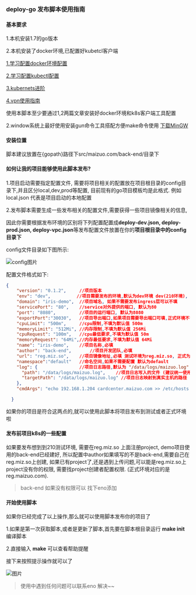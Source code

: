 

### deploy-go 发布脚本使用指南

#### 基本要求

1.本机安装1.7的go版本

2.本机安装了docker环境,已配置好kubetcl客户端

[1.学习配置docker环境配置](http://doc.maizuo.com/note/56fcd8e613bf770f74000000) 

[2.学习配置kubectl配置](http://doc.maizuo.com/note/5715abae13bf7757dd000000) 

[3.kubernets进阶](http://doc.maizuo.com/note/58a3f2cd3ba6a05612000000) 

[4.vpn使用指南](http://doc.maizuo.com/note/57de0c3b3fbefe570d000001) 

使用本脚本至少要通过1,2两篇文章安装好docker环境和k8s客户端工具配置

2.window系统上最好使用安装gun命令工具搭配方便make命令使用 [下载MinGW](http://www.mingw.org/wiki/getting_started)



#### 安装位置

脚本建议放置在{gopath}路径下src/maizuo.com/back-end/目录下



#### 如何让我的项目能够使用此脚本发布?

1.项目启动需要指定配置文件, 需要将项目相关的配置放在项目根目录的config目录下,并且区分local,dev,prod等配置, 目前现有的go项目模板均是此格式. 例如local.json 代表是项目启动的本地配置

2.发布脚本需要生成一些发布相关的配置文件,需要获得一些项目镜像相关的信息,

 因此你需要根据发布环境的区别将下列配置配置成**deploy-dev.json, deploy-prod.json, deploy-vpc.json**等发布配置文件放置在你的**项目根目录中的config目录下**

config文件目录如下图所示:

![config图片](http://doc.maizuo.com/api/file/getImage?fileId=58b66a5377c92c000d00000c)



配置文件格式如下:

```json
{
    "version": "0.1.2",     //项目版本
	"env": "dev",          //项目需要发布的环境,默认为dev环境 dev(210环境), prod(正式旧集群), vpc(正式新集群)
    "domain": "iris-demo",  //项目域名, 如果不需要发布ingress层可以不填
    "servicePort": "80",    //service对外提供的端口, 默认为80
    "port": "8080",         //项目的运行端口, 默认为8080
    "exportPort":"30030",   //项目导出端口,如果项目需要导出端口可填,正式环境不需要导出(有冲突的端口会导致发布失败)
    "cpuLimit": "500m",     //cpu限制,不填为默认值 500m
    "memoryLimit": "512Mi", //内存限制,不填为默认值 256Mi
    "cpuRequest": "100m",   //cpu最低要求,不填为默认值 50m
    "memoryRequest": "64Mi",//内存最低要求,不填为默认值 64Mi
    "name": "iris-demo",    //项目名称,必填
    "author": "back-end",       //项目开发团队,必填
    "url": "reg.miz.so",    //项目镜像地址,必填 测试环境为reg.miz.so, 正式为reg.maizuo.com
    "namespace":"default"   //命名空间,如果不需要配置 默认为default
    "log": {                //项目日志路径,默认为 "/data/logs/maizuo.log"
      "path": "/data/logs/maizuo.log",    //项目日志写入的文件 (建议统一使用maizuo.log文件记录)
      "targetPath": "/data/logs/maizuo.log" //项目日志映射到真实主机的路径
    },
    "cmdArgs": "echo 192.168.1.204 cardcenter.maizuo.com >> /etc/hosts && echo 192.168.1.204 mobileif.maizuo.com >> /etc/hosts && echo 192.168.1.204 inif.maizuo.com >> /etc/hosts && echo 192.168.1.204 coupon.maizuo.com >> /etc/hosts && echo 192.168.1.204 pay.maizuo.com >> /etc/hosts && echo 192.168.1.204 score.maizuo.com >> /etc/hosts && echo 192.168.1.211 sms.maizuo.com >> /etc/hosts" //项目启动过中,需要执行的命令 

  }
```

如果你的项目是符合这两点的,就可以使用此脚本将项目发布到测试或者正式环境啦



#### 发布前项目k8s的一些配置

如果要发布想到到210测试环境, 需要在reg.miz.so 上面注册project, demo项目使用的back-end已经建好, 所以配置中author如果填写的不是back-end,需要自己在reg.miz.so上创建, 如果已有project了,还是遇到上传问题,可以能是reg.miz.so上project没有你的权限, 需要找project创建者配置权限. (正式环境对应的是reg.maizuo.com).

> back-end 如果没有权限可以 找下eno添加



#### 开始使用脚本

如果你已经完成了以上操作,那么就可以使用脚本发布你的项目了

1.如果是第一次获取脚本,或者是更新了脚本,首先要在脚本根目录运行 **make init** 编译脚本 

2.直接输入 **make** 可以查看帮助提醒 

接下来按照提示操作就可以了



![图片](http://doc.maizuo.com/api/file/getImage?fileId=58b66b1777c92c000d00000e)



> 使用中遇到任何问题可以联系eno 解决~~